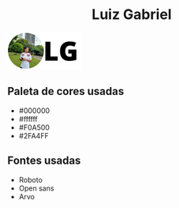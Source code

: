 <h1 style="text-align: center;">Luiz Gabriel</h1>
<img src="LG.png" style="width: 150px;">
<h2>Paleta de cores usadas</h2>
<ul>
<li>#000000</li>
<li>#ffffff</li>
<li>#F0A500</li>
<li>#2FA4FF</li>
</ul>
<h2>Fontes usadas</h2>
<ul>
<li>Roboto</li>
<li>Open sans</li>
<li>Arvo</li>
<!--
font-family: 'Open Sans', sans-serif;
font-family: 'Roboto', sans-serif;
font-family: 'Arvo', serif;
-->
</ul>
